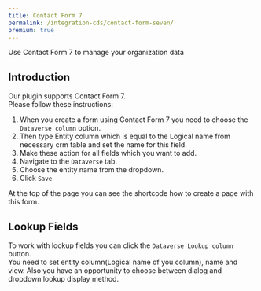 ```yaml
---
title: Contact Form 7
permalink: /integration-cds/contact-form-seven/
premium: true
---
```


<p class="lead">Use Contact Form 7 to manage your organization data</p>

## Introduction

Our plugin supports Contact Form 7. 
<br>
Please follow these instructions:
1. When you create a form using Contact Form 7 you need to choose the `Dataverse column` option.
2. Then type Entity column which is equal to the Logical name from necessary crm table and set the name for this field. 
3. Make these action for all fields which you want to add.
4. Navigate to the `Dataverse` tab.
5. Choose the entity name from the dropdown.
6. Click `Save`

At the top of the page you can see the shortcode how to create a page with this form.
<br>

## Lookup Fields

To work with lookup fields you can click the `Dataverse Lookup column` button.
<br>
You need to set entity column(Logical name of you column), name and view. Also you have an opportunity to choose between dialog and dropdown lookup display method.
<br>
